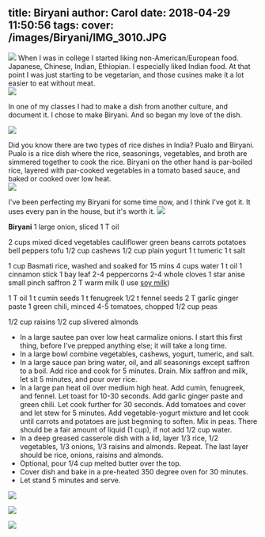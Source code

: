 title: Biryani
author: Carol
date: 2018-04-29 11:50:56
tags:
cover: /images/Biryani/IMG_3010.JPG
---
![](/images/Biryani/IMG_3010.JPG)
When I was in college I started liking non-American/European food.  Japanese, Chinese, Indian, Ethiopian.  I especially liked Indian food.  At that point I was just starting to be vegetarian, and those cusines make it a lot easier to eat without meat.  
![](/images/Biryani/IMG_3011.JPG)

In one of my classes I had to make a dish from another culture, and document it.  I chose to make Biryani.  And so began my love of the dish. 

![](/images/Biryani/IMG_3017.JPG)

Did you know there are two types of rice dishes in India?  Pualo and Biryani.  Pualo is a rice dish where the rice, seasonings, vegetables, and broth are simmered together to cook the rice.  Biryani on the other hand is par-boiled rice, layered with par-cooked vegetables in a tomato based sauce, and baked or cooked over low heat.  
![](/images/Biryani/IMG_3018.JPG)

I've been perfecting my Biryani for some time now, and I think I've got it.  It uses every pan in the house, but it's worth it. 
![](/images/Biryani/IMG_3127.JPG)

__Biryani__
1 large onion, sliced
1 T oil

2 cups mixed diced vegetables
	cauliflower
    green beans
    carrots
    potatoes
    bell peppers
    tofu
1/2 cup cashews 
1/2 cup plain yogurt 
1 t tumeric
1 t salt

1 cup Basmati rice, washed and soaked for 15 mins
4 cups water
1 t oil
1 cinnamon stick
1 bay leaf
2-4 peppercorns
2-4 whole cloves
1 star anise
small pinch saffron
2 T warm milk (I use [soy milk])

1 T oil
1 t cumin seeds
1 t fenugreek
1/2 t fennel seeds
2 T garlic ginger paste
1 green chili, minced
4-5 tomatoes, chopped
1/2 cup peas

1/2 cup raisins
1/2 cup slivered almonds
- In a large sautee pan over low heat carmalize onions.  I start this first thing, before I've prepped anything else; it will take a long time.  
- In a large bowl combine vegetables, cashews, yogurt, tumeric, and salt.  
- In a large sauce pan bring water, oil, and all seasonings except saffron to a boil.  Add rice and cook for 5 minutes.  Drain.  Mix saffron and milk, let sit 5 minutes, and pour over rice.  
- In a large pan heat oil over medium high heat.  Add cumin, fenugreek, and fennel.  Let toast for 10-30 seconds.  Add garlic ginger paste and green chili.  Let cook further for 30 seconds.  Add tomatoes and cover and let stew for 5 minutes.  Add vegetable-yogurt mixture and let cook until carrots and potatoes are just begnning to soften.  Mix in peas.  There should be a fair amount of liquid (1 cup), if not add 1/2 cup water.    
- In a deep greased casserole dish with a lid, layer 1/3 rice, 1/2 vegetables, 1/3 onions, 1/3 raisins and almonds.  Repeat.  The last layer should be rice, onions, raisins and almonds.  
- Optional, pour 1/4 cup melted butter over the top.  
- Cover dish and bake in a pre-heated 350 degree oven for 30 minutes.  
- Let stand 5 minutes and serve.

![](/images/Biryani/IMG_3013.JPG)

![](/images/Biryani/IMG_3012.JPG)

![](/images/Biryani/IMG_3129.JPG)
  

[soy milk]: http://carolmadethis.com/2017/11/04/Soy-Milk/
